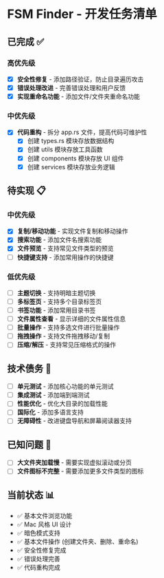 # FSM Finder - 开发任务清单

## 已完成 ✅

### 高优先级
- [x] **安全性修复** - 添加路径验证，防止目录遍历攻击
- [x] **错误处理改进** - 完善错误处理和用户反馈
- [x] **实现重命名功能** - 添加文件/文件夹重命名功能

### 中优先级  
- [x] **代码重构** - 拆分 app.rs 文件，提高代码可维护性
  - [x] 创建 types.rs 模块存放数据结构
  - [x] 创建 utils 模块存放工具函数
  - [x] 创建 components 模块存放 UI 组件
  - [x] 创建 services 模块存放业务逻辑

## 待实现 📋

### 中优先级
- [x] **复制/移动功能** - 实现文件复制和移动操作
- [x] **搜索功能** - 添加文件名搜索功能
- [x] **文件预览** - 支持常见文件类型的预览
- [ ] **快捷键支持** - 添加常用操作的快捷键

### 低优先级
- [ ] **主题切换** - 支持明暗主题切换
- [ ] **多标签页** - 支持多个目录标签页
- [ ] **书签功能** - 添加常用目录书签
- [ ] **文件属性查看** - 显示详细的文件属性信息
- [ ] **批量操作** - 支持多选文件进行批量操作
- [ ] **拖拽操作** - 支持文件拖拽移动/复制
- [ ] **压缩/解压** - 支持常见压缩格式的操作

## 技术债务 🔧
- [ ] **单元测试** - 添加核心功能的单元测试
- [ ] **集成测试** - 添加端到端测试
- [ ] **性能优化** - 优化大目录的加载性能
- [ ] **国际化** - 添加多语言支持
- [ ] **无障碍性** - 改进键盘导航和屏幕阅读器支持

## 已知问题 🐛
- [ ] **大文件夹加载慢** - 需要实现虚拟滚动或分页
- [ ] **文件图标不完整** - 需要添加更多文件类型的图标

## 当前状态 📊
- ✅ 基本文件浏览功能
- ✅ Mac 风格 UI 设计  
- ✅ 暗色模式支持
- ✅ 基本文件操作 (创建文件夹、删除、重命名)
- ✅ 安全性修复完成
- ✅ 错误处理完善
- ✅ 代码重构完成